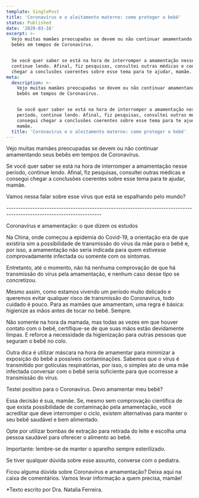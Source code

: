 ```yaml
---
template: SinglePost
title: 'Coronavírus e o aleitamento materno: como proteger o bebê'
status: Published
date: '2020-03-18'
excerpt: >-
  Vejo muitas mamães preocupadas se devem ou não continuar amamentando seus
  bebês em tempos de Coronavírus. 


  Se você quer saber se está na hora de interromper a amamentação nesse período,
  continue lendo. Afinal, fiz pesquisas, consultei outras médicas e consegui
  chegar a conclusões coerentes sobre esse tema para te ajudar, mamãe. 
meta:
  description: >-
    Vejo muitas mamães preocupadas se devem ou não continuar amamentando seus
    bebês em tempos de Coronavírus. 


    Se você quer saber se está na hora de interromper a amamentação nesse
    período, continue lendo. Afinal, fiz pesquisas, consultei outras médicas e
    consegui chegar a conclusões coerentes sobre esse tema para te ajudar,
    mamãe. 
  title: 'Coronavírus e o aleitamento materno: como proteger o bebê'
---
```

Vejo muitas mamães preocupadas se devem ou não continuar amamentando seus bebês em tempos de Coronavírus. 



Se você quer saber se está na hora de interromper a amamentação nesse período, continue lendo. Afinal, fiz pesquisas, consultei outras médicas e consegui chegar a conclusões coerentes sobre esse tema para te ajudar, mamãe. 



Vamos nessa falar sobre esse vírus que está se espalhando pelo mundo? 



\----------------------------------------------------------------------------------------------------------------------



Coronavírus e amamentação: o que dizem os estudos



Na China, onde começou a epidemia do Covid-19, a orientação era de que existiria sim a possibilidade de transmissão do vírus da mãe para o bebê e, por isso, a amamentação não seria indicada para quem estivesse comprovadamente infectada ou somente com os sintomas.



Entretanto, até o momento, não há nenhuma comprovação de que há transmissão do vírus pela amamentação, e nenhum caso desse tipo se concretizou.



Mesmo assim, como estamos vivendo um período muito delicado e queremos evitar qualquer risco de transmissão do Coronavírus, todo cuidado é pouco. Para as mamães que amamentam, uma regra é básica: higienize as mãos antes de tocar no bebê. Sempre.



Não somente na hora da mamada, mas todas as vezes em que houver contato com o bebê, certifique-se de que suas mãos estão devidamente limpas. E reforce a necessidade da higienização para outras pessoas que seguram o bebê no colo.



Outra dica é utilizar máscara na hora de amamentar para minimizar a exposição do bebê a possíveis contaminações. Sabemos que o vírus é transmitido por gotículas respiratórias, por isso, o simples ato de uma mãe infectada conversar com o bebê seria suficiente para que ocorresse a transmissão do vírus.



Testei positivo para o Coronavírus. Devo amamentar meu bebê?



Essa decisão é sua, mamãe. Se, mesmo sem comprovação científica de que exista possibilidade de contaminação pela amamentação, você acreditar que deve interromper o ciclo, existem alternativas para manter o seu bebê saudável e bem alimentado.



Opte por utilizar bombas de extração para retirada do leite e escolha uma pessoa saudável para oferecer o alimento ao bebê. 



Importante: lembre-se de manter o aparelho sempre esterilizado.



Se tiver qualquer dúvida sobre esse assunto, converse com o pediatra. 



Ficou alguma dúvida sobre Coronavírus e amamentação? Deixa aqui na caixa de comentários. Vamos levar informação a quem precisa, mamãe! 



\*Texto escrito por Dra. Natalia Ferreira.
